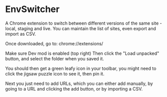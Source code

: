 # EnvSwitcher

A Chrome extension to switch between different versions of the same site - local, staging and live.
You can maintain the list of sites, even export and import as CSV.

Once downloaded, go to:
chrome://extensions/

Make sure Dev mod is enabled (top right)
Then click the "Load unpacked" button, and select the folder when you saved it.

You should then get a green leafy icon in your toolbar, you might need to click the jigsaw puzzle icon to see it, then pin it.

Next you just need to add URLs, which you can either add manually, by going to a URL and clicking the add button, or by importing a CSV.
